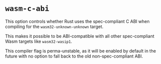 # `wasm-c-abi`

This option controls whether Rust uses the spec-compliant C ABI when compiling
for the `wasm32-unknown-unknown` target.

This makes it possible to be ABI-compatible with all other spec-compliant Wasm targets
like `wasm32-wasip1`.

This compiler flag is perma-unstable, as it will be enabled by default in the
future with no option to fall back to the old non-spec-compliant ABI.
